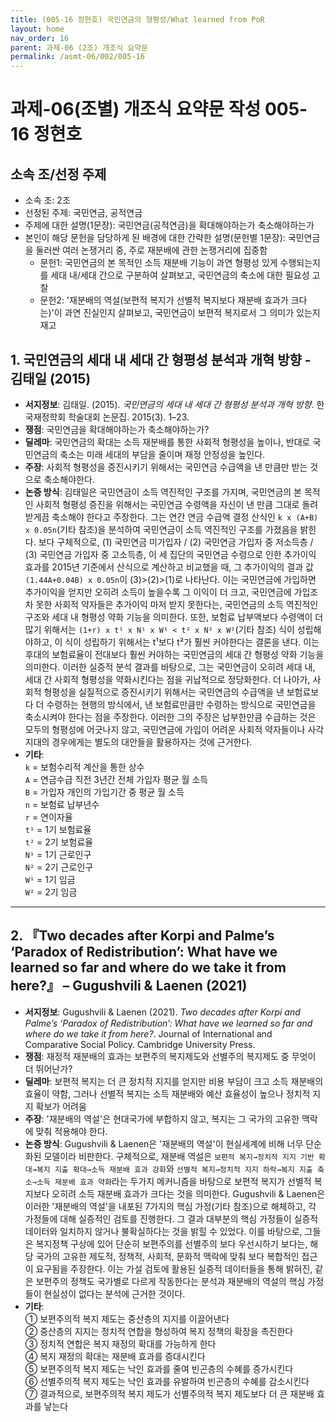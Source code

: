 ```yaml
---
title: (005-16 정현호) 국민연금의 형평성/What learned from PoR
layout: home
nav_order: 16
parent: 과제-06 (2조) 개조식 요약문
permalink: /asmt-06/002/005-16
---
```


# 과제-06(조별) 개조식 요약문 작성 005-16 정현호

## 소속 조/선정 주제

- 소속 조: 2조
- 선정된 주제: 국민연금, 공적연금
- 주제에 대한 설명(1문장): 국민연금(공적연금)을 확대해야하는가 축소해야하는가
- 본인이 해당 문헌을 담당하게 된 배경에 대한 간략한 설명(문헌별 1문장): 국민연금을 둘러싼 여러 논쟁거리 중, 주로 재분배에 관한 논쟁거리에 집중함
  - 문헌1: 국민연금의 본 목적인 소득 재분배 기능이 과연 형평성 있게 수행되는지를 세대 내/세대 간으로 구분하여 살펴보고, 국민연금의 축소에 대한 필요성 고찰
  - 문헌2: '재분배의 역설(보편적 복지가 선별적 복지보다 재분배 효과가 크다는)'이 과연 진실인지 살펴보고, 국민연금이 보편적 복지로서 그 의미가 있는지 재고

## 1. 국민연금의 세대 내 세대 간 형평성 분석과 개혁 방향 - 김태일 (2015)

- **서지정보**: 김태일. (2015). *국민연금의 세대 내 세대 간 형평성 분석과 개혁 방향*. 한국재정학회 학술대회 논문집. 2015(3). 1–23.
- **쟁점**: 국민연금을 확대해야하는가 축소해야하는가?
- **딜레마**: 국민연금의 확대는 소득 재분배를 통한 사회적 형평성을 높이나, 반대로 국민연금의 축소는 미래 세대의 부담을 줄이며 재정 안정성을 높인다. 
- **주장**: 사회적 형평성을 증진시키기 위해서는 국민연금 수급액을 낸 만큼만 받는 것으로 축소해야한다.
- **논증 방식**: 김태일은 국민연금이 소득 역진적인 구조를 가지며, 국민연금의 본 목적인 사회적 형평성 증진을 위해서는 국민연금 수령액을 자신이 낸 만큼 그대로 돌려받게끔 축소해야 한다고 주장한다. 그는 연간 연금 수급액 결정 산식인 `k x (A+B) x 0.05n`(기타 참조)을 분석하여 국민연금이 소득 역진적인 구조를 가졌음을 밝힌다. 보다 구체적으로, (1) 국민연금 미가입자 / (2) 국민연금 가입자 중 저소득층 / (3) 국민연금 가입자 중 고소득층, 이 세 집단의 국민연금 수령으로 인한 추가이익 효과를 2015년 기준에서 산식으로 계산하고 비교했을 때, 그 추가이익의 결과 값 `(1.44A+0.04B) x 0.05n`이  (3)>(2)>(1)로 나타난다. 이는 국민연금에 가입하면 추가이익을 얻지만 오히려 소득이 높을수록 그 이익이 더 크고, 국민연금에 가입조차 못한 사회적 약자들은 추가이익 마저 받지 못한다는, 국민연금의 소득 역진적인 구조와 세대 내 형평성 약화 기능을 의미한다. 또한, 보험료 납부액보다 수령액이 더 많기 위해서는 `(1+r) x t¹ x N¹ x W¹ < t² x N² x W²`(기타 참조) 식이 성립해야하고, 이 식이 성립하기 위해서는 t¹보다 t²가 훨씬 커야한다는 결론을 낸다. 이는 후대의 보험료율이 전대보다 훨씬 커야하는 국민연금의 세대 간 형평성 약화 기능을 의미한다. 이러한 실증적 분석 결과를 바탕으로, 그는 국민연금이 오히려 세대 내, 세대 간 사회적 형평성을 약화시킨다는 점을 귀납적으로 정당화한다. 더 나아가, 사회적 형평성을 실질적으로 증진시키기 위해서는 국민연금의 수급액을 낸 보험료보다 더 수령하는 현행의 방식에서, 낸 보험료만큼만 수령하는 방식으로 국민연금을 축소시켜야 한다는 점을 주장한다. 이러한 그의 주장은 납부한만큼 수급하는 것은 모두의 형평성에 어긋나지 않고, 국민연금에 가입이 어려운 사회적 약자들이나 사각지대의 경우에게는 별도의 대안들을 활용하자는 것에 근거한다.
- **기타**:  
  `k` = 보험수리적 계산을 통한 상수  
  `A` = 연금수급 직전 3년간 전체 가입자 평균 월 소득  
  `B` = 가입자 개인의 가입기간 중 평균 월 소득  
  `n` = 보험료 납부년수  
  `r` = 연이자율  
  `t¹` = 1기 보험료율  
  `t²` = 2기 보험료율  
  `N¹` = 1기 근로인구  
  `N²` = 2기 근로인구  
  `W¹` = 1기 임금  
  `W²` = 2기 임금

---

## 2. 『Two decades after Korpi and Palme’s ‘Paradox of Redistribution’: What have we learned so far and where do we take it from here?』 – Gugushvili & Laenen (2021)

- **서지정보**: Gugushvili & Laenen (2021). *Two decades after Korpi and Palme’s ‘Paradox of Redistribution’: What have we learned so far and where do we take it from here?*. Journal of International and Comparative Social Policy. Cambridge University Press.
- **쟁점**: 재정적 재분배의 효과는 보편주의 복지제도와 선별주의 복지제도 중 무엇이 더 뛰어난가?
- **딜레마**: 보편적 복지는 더 큰 정치적 지지를 얻지만 비용 부담이 크고 소득 재분배의 효율이 약함, 그러나 선별적 복지는 소득 재분배와 예산 효율성이 높으나 정치적 지지 확보가 어려움 
- **주장**:  '재분배의 역설'은 현대국가에 부합하지 않고, 복지는 그 국가의 고유한 맥락에 맞춰 적용해야 한다.
- **논증 방식**: Gugushvili & Laenen은 '재분배의 역설'이 현실세계에 비해 너무 단순화된 모델이라 비판한다. 구체적으로, 재분배 역설은 `보편적 복지→정치적 지지 기반 확대→복지 지출 확대→소득 재분배 효과 강화`와 `선별적 복지→정치적 지지 하락→복지 지출 축소→소득 재분배 효과 약화`라는 두가지 메커니즘을 바탕으로 보편적 복지가 선별적 복지보다 오히려 소득 재분배 효과가 크다는 것을 의미한다. Gugushvili & Laenen은 이러한 '재분배의 역설'을 내포된 7가지의 핵심 가정(기타 참조)으로 해체하고, 각 가정들에 대해 실증적인 검토를 진행한다. 그 결과 대부분의 핵심 가정들이 실증적 데이터와 일치하지 않거나 불확실하다는 것을 밝힐 수 있었다. 이를 바탕으로, 그들은 복지정책 구상에 있어 단순히 보편주의를 선별주의 보다 우선시하기 보다는, 해당 국가의 고유한 제도적, 정책적, 사회적, 문화적 맥락에 맞춰 보다 복합적인 접근이 요구됨을 주장한다. 이는 가설 검토에 활용된 실증적 데이터들을 통해 밝혀진, 같은 보편주의 정책도 국가별로 다르게 작동한다는 분석과 재분배의 역설의 핵심 가정들이 현실성이 없다는 분석에 근거한 것이다.
- **기타**:  
① 보편주의적 복지 제도는 중산층의 지지를 이끌어낸다  
② 중산층의 지지는 정치적 연합을 형성하여 복지 정책의 확장을 촉진한다  
③ 정치적 연합은 복지 재정의 확대를 가능하게 한다  
④ 복지 재정의 확대는 재분배 효과를 증대시킨다  
⑤ 보편주의적 복지 제도는 낙인 효과를 줄여 빈곤층의 수혜를 증가시킨다  
⑥ 선별주의적 복지 제도는 낙인 효과를 유발하여 빈곤층의 수혜를 감소시킨다  
⑦ 결과적으로, 보편주의적 복지 제도가 선별주의적 복지 제도보다 더 큰 재분배 효과를 낳는다